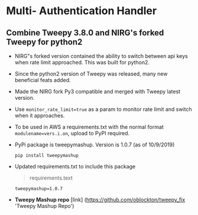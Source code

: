 # Multi- Authentication Handler

## Combine Tweepy 3.8.0 and NIRG's forked Tweepy for python2

* NIRG"s forked version contained the ability to switch between api keys when rate limit approached. This was built for python2.

* Since the python2 version of Tweepy was released, many new beneficial feats added.

* Made the NIRG fork Py3 compatible and merged with Tweepy latest version.

* Use `monitor_rate_limit=true` as a param to monitor rate limit and switch when it approaches.

* To be used in AWS a requirements.txt with the normal format `modulename=vers.i.on`, upload to PyPI required.

* PyPi package is tweepymashup. Version is 1.0.7 (as of 10/9/2019)

  `pip install tweepymashup`

* Updated requirements.txt to include this package
  > requirements.text

    `tweepymashup=1.0.7`

* **Tweepy Mashup repo** [link] (https://github.com/oblockton/tweepy_fix 'Tweepy Mashup Repo')
